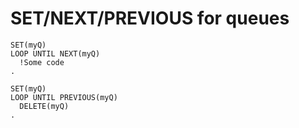 # SET/NEXT/PREVIOUS for queues

    SET(myQ)
    LOOP UNTIL NEXT(myQ)
      !Some code
    .

    SET(myQ)
    LOOP UNTIL PREVIOUS(myQ)
      DELETE(myQ)
    .
